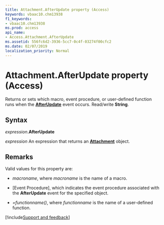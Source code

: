 ```yaml
---
title: Attachment.AfterUpdate property (Access)
keywords: vbaac10.chm13938
f1_keywords:
- vbaac10.chm13938
ms.prod: access
api_name:
- Access.Attachment.AfterUpdate
ms.assetid: 556fc6d2-3936-5cc7-0c4f-03274f00cfc2
ms.date: 02/07/2019
localization_priority: Normal
---
```



# Attachment.AfterUpdate property (Access)

Returns or sets which macro, event procedure, or user-defined function runs when the **[AfterUpdate](access.attachment.afterupdate-event.md)** event occurs. Read/write **String**.


## Syntax

_expression_.**AfterUpdate**

_expression_ An expression that returns an **[Attachment](Access.Attachment.md)** object.


## Remarks

Valid values for this property are:

- _macroname_, where _macroname_ is the name of a macro.

- [Event Procedure], which indicates the event procedure associated with the **AfterUpdate** event for the specified object.

- _=functionname()_, where _functionname_ is the name of a user-defined function.



[!include[Support and feedback](~/includes/feedback-boilerplate.md)]